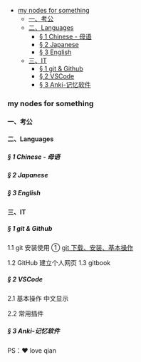 
<!-- @import "[TOC]" {cmd="toc" depthFrom=1 depthTo=6 orderedList=false} -->

<!-- code_chunk_output -->

- [my nodes for something](#my-nodes-for-something)
  - [一、考公](#%E4%B8%80%E8%80%83%E5%85%AC)
  - [二、Languages](#%E4%BA%8Clanguages)
    - [§ 1 Chinese - 母语](#%C2%A7-1-chinese---%E6%AF%8D%E8%AF%AD)
    - [§ 2 Japanese](#%C2%A7-2-japanese)
    - [§ 3 English](#%C2%A7-3-english)
  - [三、IT](#%E4%B8%89it)
    - [§ 1 git & Github](#%C2%A7-1-git--github)
    - [§ 2 VSCode](#%C2%A7-2-vscode)
    - [§ 3 Anki-记忆软件](#%C2%A7-3-anki-%E8%AE%B0%E5%BF%86%E8%BD%AF%E4%BB%B6)

<!-- /code_chunk_output -->


### my nodes for something

#### 一、考公

#### 二、Languages
##### § 1 Chinese - 母语
##### § 2 Japanese
##### § 3 English

#### 三、IT
##### § 1 git & Github

1.1 git 安装使用
① [git 下载、安装、基本操作](./git-1.html)

1.2 GitHub 建立个人网页
1.3 gitbook

##### § 2 VSCode
2.1 基本操作
中文显示

2.2 常用插件

##### § 3 Anki-记忆软件


PS：❤ love qian